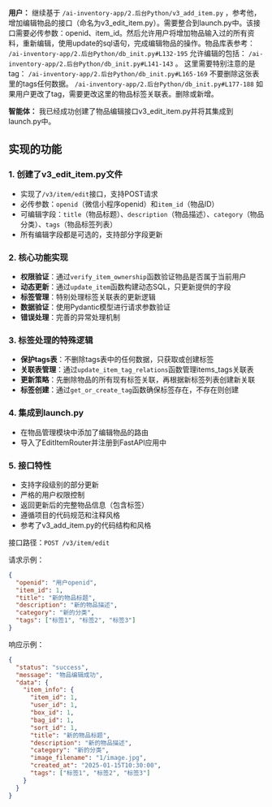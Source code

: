 **用户：** 继续基于 `/ai-inventory-app/2.后台Python/v3_add_item.py`  ，参考他，增加编辑物品的接口（命名为v3_edit_item.py）。需要整合到launch.py中。该接口需要必传参数：openid、item_id。然后允许用户将增加物品输入过的所有资料，重新编辑，使用update的sql语句，完成编辑物品的操作。物品库表参考： `/ai-inventory-app/2.后台Python/db_init.py#L132-195` 允许编辑的包括： `/ai-inventory-app/2.后台Python/db_init.py#L141-143` 。 这里需要特别注意的是tag： `/ai-inventory-app/2.后台Python/db_init.py#L165-169`  不要删除这张表里的tags任何数据。 `/ai-inventory-app/2.后台Python/db_init.py#L177-188` 如果用户更改了tag，需要更改这里的物品标签关联表。删除或新增。

**智能体：** 我已经成功创建了物品编辑接口v3_edit_item.py并将其集成到launch.py中。

## 实现的功能

### 1. 创建了v3_edit_item.py文件
- 实现了`/v3/item/edit`接口，支持POST请求
- 必传参数：`openid`（微信小程序openid）和`item_id`（物品ID）
- 可编辑字段：`title`（物品标题）、`description`（物品描述）、`category`（物品分类）、`tags`（物品标签列表）
- 所有编辑字段都是可选的，支持部分字段更新

### 2. 核心功能实现
- **权限验证**：通过`verify_item_ownership`函数验证物品是否属于当前用户
- **动态更新**：通过`update_item`函数构建动态SQL，只更新提供的字段
- **标签管理**：特别处理标签关联表的更新逻辑
- **数据验证**：使用Pydantic模型进行请求参数验证
- **错误处理**：完善的异常处理机制

### 3. 标签处理的特殊逻辑
- **保护tags表**：不删除tags表中的任何数据，只获取或创建标签
- **关联表管理**：通过`update_item_tag_relations`函数管理items_tags关联表
- **更新策略**：先删除物品的所有现有标签关联，再根据新标签列表创建新关联
- **标签创建**：通过`get_or_create_tag`函数确保标签存在，不存在则创建

### 4. 集成到launch.py
- 在物品管理模块中添加了编辑物品的路由
- 导入了EditItemRouter并注册到FastAPI应用中

### 5. 接口特性
- 支持字段级别的部分更新
- 严格的用户权限控制
- 返回更新后的完整物品信息（包含标签）
- 遵循项目的代码规范和注释风格
- 参考了v3_add_item.py的代码结构和风格

接口路径：`POST /v3/item/edit`

请求示例：
```json
{
  "openid": "用户openid",
  "item_id": 1,
  "title": "新的物品标题",
  "description": "新的物品描述",
  "category": "新的分类",
  "tags": ["标签1", "标签2", "标签3"]
}
```

响应示例：
```json
{
  "status": "success",
  "message": "物品编辑成功",
  "data": {
    "item_info": {
      "item_id": 1,
      "user_id": 1,
      "box_id": 1,
      "bag_id": 1,
      "sort_id": 1,
      "title": "新的物品标题",
      "description": "新的物品描述",
      "category": "新的分类",
      "image_filename": "1/image.jpg",
      "created_at": "2025-01-15T10:30:00",
      "tags": ["标签1", "标签2", "标签3"]
    }
  }
}
```